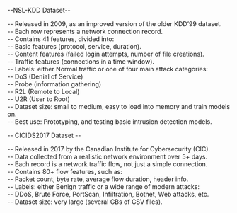 --NSL-KDD Dataset--   

-- Released in 2009, as an improved version of the older KDD’99 dataset.  
-- Each row represents a network connection record.  
-- Contains 41 features, divided into:  
    -- Basic features (protocol, service, duration).  
    -- Content features (failed login attempts, number of file creations).  
    -- Traffic features (connections in a time window).  
-- Labels: either Normal traffic or one of four main attack categories:  
    -- DoS (Denial of Service)  
    -- Probe (information gathering)  
    -- R2L (Remote to Local)  
    -- U2R (User to Root)  
-- Dataset size: small to medium, easy to load into memory and train models on.  
-- Best use: Prototyping, and testing basic intrusion detection models.  




-- CICIDS2017 Dataset --  

-- Released in 2017 by the Canadian Institute for Cybersecurity (CIC).  
-- Data collected from a realistic network environment over 5+ days.  
-- Each record is a network traffic flow, not just a simple connection.  
-- Contains 80+ flow features, such as:  
    -- Packet count, byte rate, average flow duration, header info.  
-- Labels: either Benign traffic or a wide range of modern attacks:  
    -- DDoS, Brute Force, PortScan, Infiltration, Botnet, Web attacks, etc.  
-- Dataset size: very large (several GBs of CSV files).  
